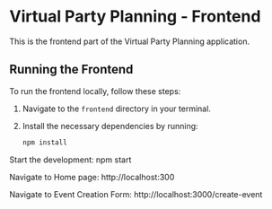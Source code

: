# Virtual Party Planning - Frontend

This is the frontend part of the Virtual Party Planning application.

## Running the Frontend

To run the frontend locally, follow these steps:

1. Navigate to the `frontend` directory in your terminal.

2. Install the necessary dependencies by running:
   ```bash
   npm install
   ```

Start the development: npm start

Navigate to Home page: http://localhost:300

Navigate to Event Creation Form: http://localhost:3000/create-event

